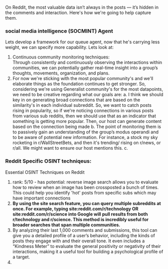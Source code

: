 On Reddit, the most valuable data isn’t always in the posts — it’s hidden in the comments and interaction. Here's how we're going to help capture them.


### social media intelligence (SOCMINT) Agent

Lets develop a framework for our queue agent, now that he's carrying less weight, we can specify more capability. Lets look at:

1. Continuous community monitoring techniques:   
   Through consistently and continuously observing the interactions within communities, we can potentially gather real-time insight into a group’s thoughts,
   movements, organization, and plans.
2. For now we're sticking with the most popular community's and we'll elaborate things as the foundation continues to get stronger. So, considering we're using Generalist community's for the most datapoints, we need to be creative regarding what our goals are:
a. I think we should key in on generating broad connections that are based on the similarity's in each individual subreddit. So, we want to catch posts rising in popularity, so if we're noticing connections in various posts from various sub reddits, then we should use that as an indicator that something is getting more popular. Then, our host can generate content based on the connection being made
b. The point of monitoring them is to passively gain an understanding of the group’s modus
operandi and to be aware of potential new information. For instance, a stock my sky rocketing in r/WallStreetBets, and then it's trending/ rising on r/news, or r/all. We might want to ensure our host mentions this. 
c. 


### Reddit Specific OSINT techniqeus:

Essential OSINT Techniques on Reddit
1. rank: 5/10 - has potential: reverse image search allows you to evaluate how to review when an image has been crossposted a bunch of times. This could help you identify 'hot' posts from specific subs which may have important connections
2. **By using the site search feature, you can query multiple subreddits at once. For example, typing site:reddit.com/r/technology OR site:reddit.com/r/science into Google will pull results from both r/technology and r/science. This method is incredibly useful for broader searches that span multiple communities.**
3. By analyzing their last 1,000 comments and submissions, this tool can give you a detailed profile of a user’s behavior, including the kinds of posts they engage with and their overall tone. It even includes a “Kindness Meter” to evaluate the general positivity or negativity of their interactions, making it a useful tool for building a psychological profile of a target.
4. 